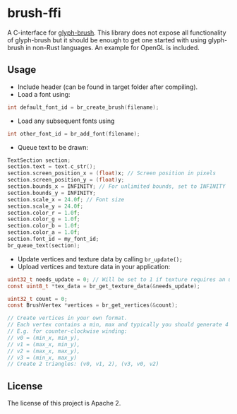 # brush-ffi

A C-interface for [glyph-brush](https://github.com/alexheretic/glyph-brush).
This library does not expose all functionality of glyph-brush but it should be enough to get one started with using glyph-brush in non-Rust languages.
An example for OpenGL is included.

## Usage
- Include header (can be found in target folder after compiling).
- Load a font using:
```C
int default_font_id = br_create_brush(filename);
```
- Load any subsequent fonts using
```C
int other_font_id = br_add_font(filename);
```
- Queue text to be drawn:
```C
TextSection section;
section.text = text.c_str();
section.screen_position_x = (float)x; // Screen position in pixels
section.screen_position_y = (float)y;
section.bounds_x = INFINITY; // For unlimited bounds, set to INFINITY
section.bounds_y = INFINITY;
section.scale_x = 24.0f; // Font size
section.scale_y = 24.0f;
section.color_r = 1.0f;
section.color_g = 1.0f;
section.color_b = 1.0f;
section.color_a = 1.0f;
section.font_id = my_font_id;
br_queue_text(section);
```
- Update vertices and texture data by calling `br_update();`
- Upload vertices and texture data in your application:
```C
uint32_t needs_update = 0; // Will be set to 1 if texture requires an update
const uint8_t *tex_data = br_get_texture_data(&needs_update);

uint32_t count = 0;
const BrushVertex *vertices = br_get_vertices(&count);

// Create vertices in your own format.
// Each vertex contains a min, max and typically you should generate 4 vertices from each BrushVertex.
// E.g. for counter-clockwise winding:
// v0 = (min_x, min_y),
// v1 = (max_x, min_y),
// v2 = (max_x, max_y),
// v3 = (min_x, max_y)
// Create 2 triangles: (v0, v1, 2), (v3, v0, v2)
```

## License
The license of this project is Apache 2.